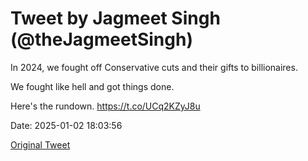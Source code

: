 # Tweet by Jagmeet Singh (@theJagmeetSingh)

In 2024, we fought off Conservative cuts and their gifts to billionaires.

We fought like hell and got things done.

Here's the rundown. https://t.co/UCq2KZyJ8u

Date: 2025-01-02 18:03:56

[Original Tweet](https://x.com/theJagmeetSingh/status/1874879312119390422)
